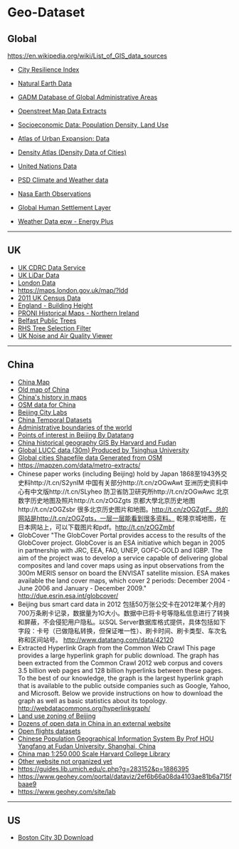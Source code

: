 # Geo-Dataset

## Global
https://en.wikipedia.org/wiki/List_of_GIS_data_sources
 
- [City Resilience Index](https://www.cityresilienceindex.org/#/city-profiles)
- [Natural Earth Data](http://www.naturalearthdata.com/)
- [GADM Database of Global Administrative Areas](http://www.gadm.org/) 
- [Openstreet Map Data Extracts](http://download.geofabrik.de/)
- [Socioeconomic Data: Population Density, Land Use](http://sedac.ciesin.columbia.edu/)
- [Atlas of Urban Expansion: Data](http://www.atlasofurbanexpansion.org/data)
- [Density Atlas (Density Data of Cities)](http://densityatlas.org/casestudies/profile.php?id=125)
- [United Nations Data](https://esa.un.org/unpd/wup/DataQuery/)
- [PSD Climate and Weather data](https://www.esrl.noaa.gov/psd/data/)
- [Nasa Earth Observations](https://neo.sci.gsfc.nasa.gov/)
- [Global Human Settlement Layer](https://ghsl.jrc.ec.europa.eu/index.php)

- [Weather Data epw - Energy Plus](https://energyplus.net/)

----

## UK
- [UK CDRC Data Service](https://data.cdrc.ac.uk/)
- [UK LiDar Data](https://environment.data.gov.uk/DefraDataDownload/?Mode=survey)
- [London Data](https://data.london.gov.uk/dataset)
- https://maps.london.gov.uk/map/?ldd
- [2011 UK Census Data](https://datashine.org.uk/)
- [England - Building Height](https://buildingheights.emu-analytics.net/)
- [PRONI Historical Maps - Northern Ireland](https://apps2.spatialni.gov.uk/EduSocial/PRONIApplication/index.html)
- [Belfast Public Trees](http://queensub.maps.arcgis.com/apps/webappviewer/index.html?id=b8c2caf1800f472ab16a1b7637e7d0ba)
- [RHS Tree Selection Filter](https://www.rhs.org.uk/plants/trees)
- [UK Noise and Air Quality Viewer](http://extrium.co.uk/noiseviewer.html)
 
----
    
## China

- [China Map](http://worldmap.harvard.edu/chinamap/)
- [Old map of China](http://www.oldmapsonline.org/map/rumsey/1642.064)
- [China's history in maps](https://worldmap.harvard.edu/maps/china-history)
- [OSM data for China](http://download.geofabrik.de/asia/china.html#)
- [Beijing City Labs](https://www.beijingcitylab.com/data-released-1/data1-20/)
- [China Temporal Datasets](https://dataverse.harvard.edu/dataset.xhtml?persistentId=doi:10.7910/DVN/8HHUDG)
- [Administrative boundaries of the world](http://www.gadm.org)
- [Points of interest in Beijing By Datatang](http://www.datatang.com/data/44484)
- [China historical geography GIS By Harvard and Fudan](http://www.fas.harvard.edu/~chgis/data/chgis/downloads/v4/datasets/index.html)
- [Global LUCC data (30m) Produced by Tsinghua University](http://data.ess.tsinghua.edu.cn/)
- [Global cities Shapefile data Generated from OSM](http://download.bbbike.org/osm/bbbike/)
- https://mapzen.com/data/metro-extracts/
- Chinese paper works (including Beijing) hold by Japan
1868至1943外交史料http://t.cn/S2ynIM 中国有关部分http://t.cn/zOGwAwt 亚洲历史资料中心有中文版http://t.cn/SLyheo 防卫省防卫研究所http://t.cn/zOGwAwc 北京数字历史地图及照片http://t.cn/zOGZgts 京都大學北京历史地图http://t.cn/zOGZsbr
很多北京历史图片和地图。http://t.cn/zOGZgtF。总的网站是http://t.cn/zOGZgts，一层一层能看到很多资料。
乾隆京城地图，在日本网站上，可以下载图片和pdf。http://t.cn/zOGZmbf
- GlobCover
"The GlobCover Portal provides access to the results of the GlobCover project.
GlobCover is an ESA initiative which began in 2005 in partnership with JRC, EEA, FAO, UNEP, GOFC-GOLD and IGBP. The aim of the project was to develop a service capable of delivering global composites and land cover maps using as input observations from the 300m MERIS sensor on board the ENVISAT satellite mission. ESA makes available the land cover maps, which cover 2 periods: December 2004 - June 2006 and January - December 2009."
http://due.esrin.esa.int/globcover/
- Beijing bus smart card data in 2012
包括50万张公交卡在2012年某个月的700万条刷卡记录，数据量为1G大小。数据中已将卡号等隐私信息进行了转换和屏蔽，不会侵犯用户隐私。以SQL Server数据库格式提供，具体包括如下字段：卡号（已做隐私转换，但保证唯一性）、刷卡时间、刷卡类型、车次名称和区间站号。
http://www.datatang.com/data/42120
- Extracted Hyperlink Graph from the Common Web Crawl
This page provides a large hyperlink graph for public download. The graph has been extracted from the Common Crawl 2012 web corpus and covers 3.5 billion web pages and 128 billion hyperlinks between these pages. To the best of our knowledge, the graph is the largest hyperlink graph that is available to the public outside companies such as Google, Yahoo, and Microsoft. Below we provide instructions on how to download the graph as well as basic statistics about its topology.
http://webdatacommons.org/hyperlinkgraph/
- [Land use zoning of Beijing](http://www.bjdata.gov.cn/tabid/93/Default.aspx?did=186)
- [Dozens of open data in China in an external website](http://djchina.org/2013/11/24/open-data-source/)
- [Open flights datasets](http://www.openflights.org/data.html)
- [Chinese Population Geographical Information System By Prof HOU Yangfang at Fudan University, Shanghai, China](http://cpgis.fudan.edu.cn/cpgis/default.asp)
- [China map 1:250,000 Scale Harvard College Library](http://hcl.harvard.edu/libraries/maps/collections/series_indices/China_Index.html)
- [Other website not organized yet](http://earthexplorer.usgs.gov/)    
- https://guides.lib.umich.edu/c.php?g=283152&p=1886395
- https://www.geohey.com/portal/dataviz/2ef6b66a08da4103ae81b6a715fbaae9
- https://www.geohey.com/site/lab

---
## US
- [Boston City 3D Download](http://www.bostonplans.org/3d-data-maps/3d-smart-model/3d-data-download)
